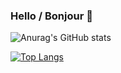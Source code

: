 ### Hello / Bonjour 👋

<!--
**YounesAnys/YounesAnys** is a ✨ _special_ ✨ repository because its `README.md` (this file) appears on your GitHub profile.

Here are some ideas to get you started:

- 🔭 I’m currently working on ...
- 🌱 I’m currently learning ...
- 👯 I’m looking to collaborate on ...
- 🤔 I’m looking for help with ...
- 💬 Ask me about ...
- 📫 How to reach me: ...
- 😄 Pronouns: ...
- ⚡ Fun fact: ...
-->
![Anurag's GitHub stats](https://github-readme-stats.vercel.app/api?username=YounesAnys&show_icons=true&theme=tokyonight)

[![Top Langs](https://github-readme-stats.vercel.app/api/top-langs/?username=YounesAnys&layout=compact)](https://github.com/YounesAnys/github-readme-stats)
